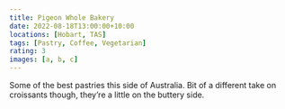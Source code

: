 ```yaml
---
title: Pigeon Whole Bakery
date: 2022-08-18T13:00:00+10:00
locations: [Hobart, TAS]
tags: [Pastry, Coffee, Vegetarian]
rating: 3
images: [a, b, c]
---
```


Some of the best pastries this side of Australia. Bit of a different take on croissants though, they’re a little on the buttery side.